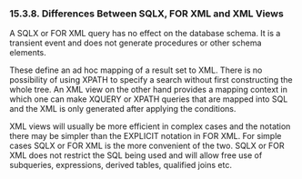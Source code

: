 <div>

<div>

<div>

<div>

### 15.3.8. Differences Between SQLX, FOR XML and XML Views

</div>

</div>

</div>

A SQLX or FOR XML query has no effect on the database schema. It is a
transient event and does not generate procedures or other schema
elements.

These define an ad hoc mapping of a result set to XML. There is no
possibility of using XPATH to specify a search without first
constructing the whole tree. An XML view on the other hand provides a
mapping context in which one can make XQUERY or XPATH queries that are
mapped into SQL and the XML is only generated after applying the
conditions.

XML views will usually be more efficient in complex cases and the
notation there may be simpler than the EXPLICIT notation in FOR XML. For
simple cases SQLX or FOR XML is the more convenient of the two. SQLX or
FOR XML does not restrict the SQL being used and will allow free use of
subqueries, expressions, derived tables, qualified joins etc.

</div>
